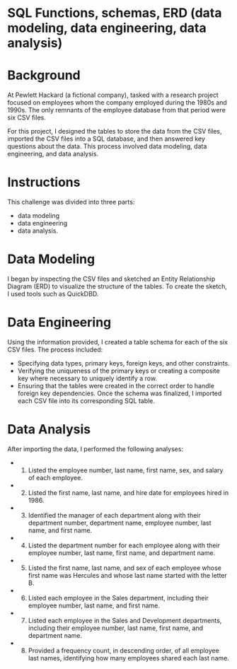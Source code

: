 # SQL Functions, schemas, ERD (data modeling, data engineering, data analysis)
# Background

At Pewlett Hackard (a fictional company), tasked with a research project focused on employees whom the company employed during the 1980s and 1990s. The only remnants of the employee database from that period were six CSV files.

For this project, I designed the tables to store the data from the CSV files, imported the CSV files into a SQL database, and then answered key questions about the data. This process involved data modeling, data engineering, and data analysis.

# Instructions
This challenge was divided into three parts: 
- data modeling
- data engineering
- data analysis.

# Data Modeling
I began by inspecting the CSV files and sketched an Entity Relationship Diagram (ERD) to visualize the structure of the tables. To create the sketch, I used tools such as QuickDBD.

# Data Engineering
Using the information provided, I created a table schema for each of the six CSV files. The process included:

- Specifying data types, primary keys, foreign keys, and other constraints.
- Verifying the uniqueness of the primary keys or creating a composite key where necessary to uniquely identify a row.
- Ensuring that the tables were created in the correct order to handle foreign key dependencies.
Once the schema was finalized, I imported each CSV file into its corresponding SQL table.

# Data Analysis
After importing the data, I performed the following analyses:

- 1. Listed the employee number, last name, first name, sex, and salary of each employee.
- 2. Listed the first name, last name, and hire date for employees hired in 1986.
- 3. Identified the manager of each department along with their department number, department name, employee number, last name, and first name.
- 4. Listed the department number for each employee along with their employee number, last name, first name, and department name.
- 5. Listed the first name, last name, and sex of each employee whose first name was Hercules and whose last name started with the letter B.
- 6. Listed each employee in the Sales department, including their employee number, last name, and first name.
- 7. Listed each employee in the Sales and Development departments, including their employee number, last name, first name, and department name.
- 8. Provided a frequency count, in descending order, of all employee last names, identifying how many employees shared each last name.
